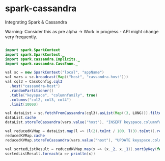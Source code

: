 spark-cassandra
===============

Integrating Spark &amp; Cassandra

Warning: Consider this as pre alpha -> Work in progress - API might change very frequently.

```java

import spark.SparkContext
import spark.SparkContext._
import spark.cassandra.Implicits._
import spark.cassandra.CassEnum._

val sc = new SparkContext("local", "appName")
val vars = sc.broadcast(Map(("host", "cassandra-host")))
val cql3 = CassConfig.cql3
  .host("cassandra-host")
  .randomPartitioner()
  .table("keyspace", "columnfamily", true)
  .columns("col2, col3, col4")
  .limit(10000)

val dataList = sc.fetchFromCassandra(cql3).asList(Map((3, LONG))).filter(l => l(2) == "")
dataList.cache
dataList.storeToCassandra(vars.value("host"), "INSERT keyspace.columnfamily1 (col1, col2, col3, col4) VALUES (?, ?, ?, ?);");

val reducedKVMap = dataList.map(l => (l(2).toInt / 100, l(3).toInt)).reduceByKey(_ + _)
reducedKVMap.cache
reducedKVMap.storeToCassandra(vars.value("host"), "UPDATE keyspace.columnfamily2 SET col2 = ? WHERE col1 = ?;");

val sortedListResult = reducedKVMap.map(x => (x._2, x._1)).sortByKey(false)
sortedListResult.foreach(x => println(x))

```
